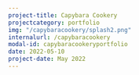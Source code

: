```yaml
---
project-title: Capybara Cookery
projectcategory: portfolio
img: "/capybaracookery/splash2.png"
internalurl: /capybaracookery
modal-id: capybaracookeryportfolio
date: 2022-05-10
project-date: May 2022
---
```


